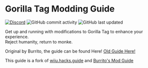 # Gorilla Tag Modding Guide

[![Discord](https://img.shields.io/discord/810644499763691540)](https://discord.gg/b2MhDBAzTv) ![GitHub commit activity](https://img.shields.io/github/commit-activity/m/gorillatagmodguide/GorillaTag-Modding-Guide-2025) ![GitHub last updated](https://img.shields.io/github/last-commit/gorillatagmodguide/GorillaTag-Modding-Guide-2025)

Get up and running with modifications to Gorilla Tag to enhance your experience.  
Reject humanity, return to monke.

Original by Burrito, the guide can be found Here!
[Old Guide Here!](https://gorillatagmodding.burrito.software)

This guide is a fork of [wiiu.hacks.guide](https://wiiu.hacks.guide) and [Burrito's Mod Guide](https://gorillatagmodding.burrito.software)



